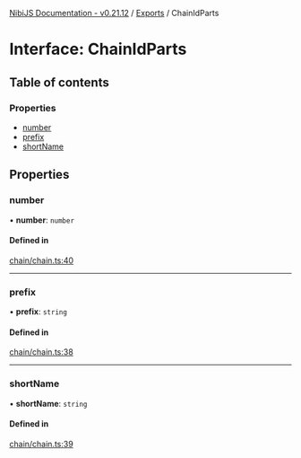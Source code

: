 [NibiJS Documentation - v0.21.12](../intro.md) / [Exports](../modules.md) / ChainIdParts

# Interface: ChainIdParts

## Table of contents

### Properties

- [number](ChainIdParts.md#number)
- [prefix](ChainIdParts.md#prefix)
- [shortName](ChainIdParts.md#shortname)

## Properties

### number

• **number**: `number`

#### Defined in

[chain/chain.ts:40](https://github.com/NibiruChain/ts-sdk/blob/867defa/packages/nibijs/src/chain/chain.ts#L40)

---

### prefix

• **prefix**: `string`

#### Defined in

[chain/chain.ts:38](https://github.com/NibiruChain/ts-sdk/blob/867defa/packages/nibijs/src/chain/chain.ts#L38)

---

### shortName

• **shortName**: `string`

#### Defined in

[chain/chain.ts:39](https://github.com/NibiruChain/ts-sdk/blob/867defa/packages/nibijs/src/chain/chain.ts#L39)
